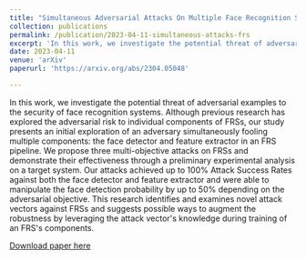 ```yaml
---
title: "Simultaneous Adversarial Attacks On Multiple Face Recognition System Components"
collection: publications
permalink: /publication/2023-04-11-simultaneous-attacks-frs
excerpt: 'In this work, we investigate the potential threat of adversarial examples to the security of face recognition systems.'
date: 2023-04-11
venue: 'arXiv'
paperurl: 'https://arxiv.org/abs/2304.05048'

---
```

In this work, we investigate the potential threat of adversarial examples to the security of face recognition systems. Although previous research has explored the adversarial risk to individual components of FRSs, our study presents an initial exploration of an adversary simultaneously fooling multiple components: the face detector and feature extractor in an FRS pipeline. We propose three multi-objective attacks on FRSs and demonstrate their effectiveness through a preliminary experimental analysis on a target system. Our attacks achieved up to 100% Attack Success Rates against both the face detector and feature extractor and were able to manipulate the face detection probability by up to 50% depending on the adversarial objective. This research identifies and examines novel attack vectors against FRSs and suggests possible ways to augment the robustness by leveraging the attack vector's knowledge during training of an FRS's components.

[Download paper here]([http://academicpages.github.io/files/paper1.pdf](https://arxiv.org/abs/2304.05048))
